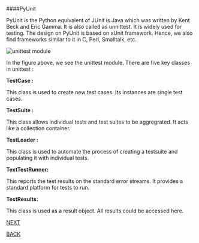 
####PyUnit

PyUnit is the Python equivalent of JUnit is Java which was written by Kent Beck and Eric Gamma. It is also called as unnittest. It is widely used for testing. The design on PyUnit is based on xUnit framework. Hence, we also find frameworks similar to it in C, Perl, Smalltalk, etc. 



![unittest module](http://twimgs.com/ddj/images/article/2014/0114/PythonUnitTest1.gif)

In the figure above, we see the unittest module. There are five key classes in unittest :

<p><b>TestCase :</b></p>
This class is used to create new test cases. Its instances are single test cases.


<p><b>TestSuite :</b></p>
This class allows individual tests and test suites to be aggregrated. It acts like a collection container.


<p><b>TestLoader :</b></p>
This class is used to automate the process of creating a testsuite and populating it with individual tests.


<p><b>TextTestRunner:</b></p>
This reports the test results on the standard error streams. It provides a standard platform for tests to run.

<p><b>TestResults:</b></p>
This class is used as a result object. All results could be accessed here.


[NEXT](https://github.com/hariniiyer/CSCI-5828_Presentation2_Testing-Frameworks/blob/master/unittestcode.md)

[BACK](https://github.com/hariniiyer/CSCI-5828_Presentation2_Testing-Frameworks/blob/master/PythonINTRO.md)
